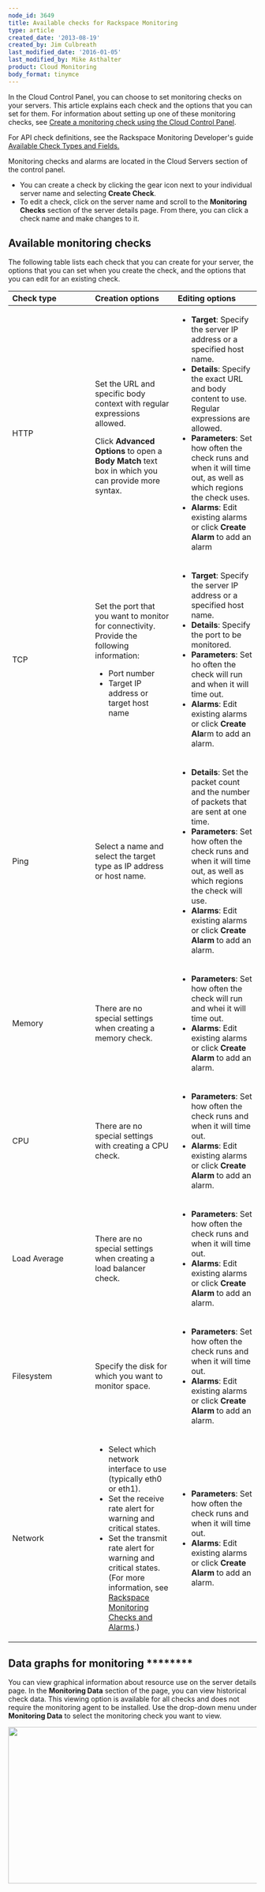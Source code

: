 ```yaml
---
node_id: 3649
title: Available checks for Rackspace Monitoring
type: article
created_date: '2013-08-19'
created_by: Jim Culbreath
last_modified_date: '2016-01-05'
last_modified_by: Mike Asthalter
product: Cloud Monitoring
body_format: tinymce
---
```


In the Cloud Control Panel, you can choose to set monitoring checks on
your servers. This article explains each check and the options that you
can set for them. For information about setting up one of these
monitoring checks, see [Create a monitoring check using the Cloud
Control
Panel](/how-to/creating-a-monitoring-check-using-the-cloud-control-panel).

<span>For API check definitions, see the Rackspace Monitoring
Developer's guide </span>[Available Check Types and
Fields.](https://developer.rackspace.com/docs/cloud-monitoring/v1/developer-guide/#document-tech-ref-info/check-type-reference)<span> </span>

Monitoring checks and alarms are located in the Cloud Servers section of
the control panel.

-   You can create a check by clicking the gear icon next to your
    individual server name and selecting **Create Check**.
-   To edit a check, click on the server name and scroll to the
    **Monitoring Checks** section of the server details page. From
    there, you can click a check name and make changes to it.

Available monitoring checks
---------------------------

The following table lists each check that you can create for your
server, the options that you can set when you create the check, and the
options that you can edit for an existing check.

<table>
<colgroup>
<col width="33%" />
<col width="33%" />
<col width="33%" />
</colgroup>
<thead>
<tr class="header">
<th align="left">Check type</th>
<th align="left">Creation options</th>
<th align="left">Editing options</th>
</tr>
</thead>
<tbody>
<tr class="odd">
<td align="left">HTTP</td>
<td align="left"><p>Set the URL and specific body context with regular expressions allowed.</p>
Click <strong>Advanced Options</strong> to open a <strong>Body Match</strong> text box in which you can provide more syntax.</td>
<td align="left"><ul>
<li><strong>Target</strong>: Specify the server IP address or a specified host name.</li>
<li><strong>Details</strong>: Specify the exact URL and body content to use. Regular expressions are allowed.</li>
<li><strong>Parameters</strong>: Set how often the check runs and when it will time out, as well as which regions the check uses.</li>
<li><strong>Alarms</strong>: Edit existing alarms or click <strong>Create Alarm</strong> to add an alarm</li>
</ul></td>
</tr>
<tr class="even">
<td align="left">TCP</td>
<td align="left"><p>Set the port that you want to monitor for connectivity. Provide the following information:</p>
<ul>
<li>Port number</li>
<li>Target IP address or target host name</li>
</ul></td>
<td align="left"><ul>
<li><strong>Target</strong>: Specify the server IP address or a specified host name.</li>
<li><strong>Details</strong>: Specify the port to be monitored.</li>
<li><strong>Parameters</strong>: Set ho often the check will run and when it will time out.</li>
<li><strong>Alarms</strong>: Edit existing alarms or click <strong>Create Ala</strong>rm to add an alarm.</li>
</ul></td>
</tr>
<tr class="odd">
<td align="left">Ping</td>
<td align="left">Select a name and select the target type as IP address or host name.</td>
<td align="left"><ul>
<li><strong>Details</strong>: Set the packet count and the number of packets that are sent at one time.</li>
<li><strong>Parameters</strong>: Set how often the check runs and when it will time out, as well as which regions the check will use.</li>
<li><strong>Alarms</strong>: Edit existing alarms or click <strong>Create Alarm</strong> to add an alarm.</li>
</ul></td>
</tr>
<tr class="even">
<td align="left">Memory</td>
<td align="left">There are no special settings when creating a memory check.</td>
<td align="left"><ul>
<li><strong>Parameters</strong>: Set how often the check will run and whei it will time out.</li>
<li><strong>Alarms</strong>: Edit existing alarms or click <strong>Create Alarm</strong> to add an alarm.</li>
</ul></td>
</tr>
<tr class="odd">
<td align="left">CPU</td>
<td align="left">There are no special settings with creating a CPU check.</td>
<td align="left"><ul>
<li><strong>Parameters</strong>: Set how often the check runs and when it will time out.</li>
<li><strong>Alarms</strong>: Edit existing alarms or click <strong>Create Alarm</strong> to add an alarm.</li>
</ul></td>
</tr>
<tr class="even">
<td align="left">Load Average</td>
<td align="left">There are no special settings when creating a load balancer check.</td>
<td align="left"><ul>
<li><strong>Parameters</strong>: Set how often the check runs and when it will time out.</li>
<li><strong>Alarms</strong>: Edit existing alarms or click <strong>Create Alarm</strong> to add an alarm.</li>
</ul></td>
</tr>
<tr class="odd">
<td align="left">Filesystem</td>
<td align="left">Specify the disk for which you want to monitor space.</td>
<td align="left"><ul>
<li><strong>Parameters</strong>: Set how often the check runs and when it will time out.</li>
<li><strong>Alarms</strong>: Edit existing alarms or click <strong>Create Alarm</strong> to add an alarm.</li>
</ul></td>
</tr>
<tr class="even">
<td align="left">Network</td>
<td align="left"><ul>
<li>Select which network interface to use (typically eth0 or eth1).</li>
<li>Set the receive rate alert for warning and critical states.</li>
<li>Set the transmit rate alert for warning and critical states. (For more information, see <a href="/how-to/rackspace-monitoring-checks-and-alarms">Rackspace Monitoring Checks and Alarms</a>.)</li>
</ul></td>
<td align="left"><ul>
<li><strong>Parameters</strong>: Set how often the check runs and when it will time out.</li>
<li><strong>Alarms</strong>: Edit existing alarms or click <strong>Create Alarm</strong> to add an alarm.</li>
</ul></td>
</tr>
</tbody>
</table>



Data graphs for monitoring ********
-----------------------------------



You can view graphical information about resource use on the server
details page. In the **Monitoring Data** section of the page, you can
view historical check data. This viewing option is available for all
checks and does not require the monitoring agent to be installed. Use
the drop-down menu under **Monitoring Data** to select the monitoring
check you want to view.

<img src="https://8026b2e3760e2433679c-fffceaebb8c6ee053c935e8915a3fbe7.ssl.cf2.rackcdn.com/field/image/Monitoring-Data.png" width="742" height="317" />

